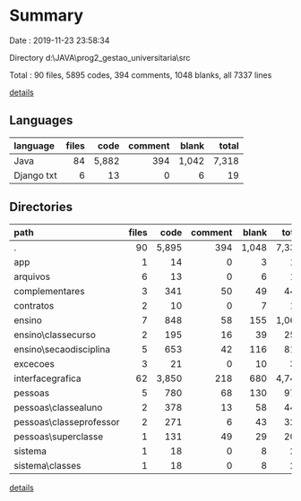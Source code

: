 # Summary

Date : 2019-11-23 23:58:34

Directory d:\JAVA\prog2_gestao_universitaria\src

Total : 90 files,  5895 codes, 394 comments, 1048 blanks, all 7337 lines

[details](details.md)

## Languages
| language | files | code | comment | blank | total |
| :--- | ---: | ---: | ---: | ---: | ---: |
| Java | 84 | 5,882 | 394 | 1,042 | 7,318 |
| Django txt | 6 | 13 | 0 | 6 | 19 |

## Directories
| path | files | code | comment | blank | total |
| :--- | ---: | ---: | ---: | ---: | ---: |
| . | 90 | 5,895 | 394 | 1,048 | 7,337 |
| app | 1 | 14 | 0 | 3 | 17 |
| arquivos | 6 | 13 | 0 | 6 | 19 |
| complementares | 3 | 341 | 50 | 49 | 440 |
| contratos | 2 | 10 | 0 | 7 | 17 |
| ensino | 7 | 848 | 58 | 155 | 1,061 |
| ensino\classecurso | 2 | 195 | 16 | 39 | 250 |
| ensino\secaodisciplina | 5 | 653 | 42 | 116 | 811 |
| excecoes | 3 | 21 | 0 | 10 | 31 |
| interfacegrafica | 62 | 3,850 | 218 | 680 | 4,748 |
| pessoas | 5 | 780 | 68 | 130 | 978 |
| pessoas\classealuno | 2 | 378 | 13 | 58 | 449 |
| pessoas\classeprofessor | 2 | 271 | 6 | 43 | 320 |
| pessoas\superclasse | 1 | 131 | 49 | 29 | 209 |
| sistema | 1 | 18 | 0 | 8 | 26 |
| sistema\classes | 1 | 18 | 0 | 8 | 26 |

[details](details.md)